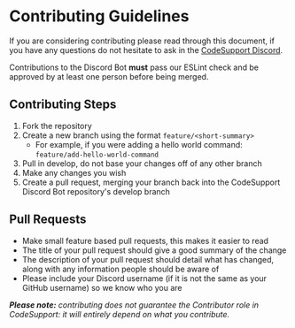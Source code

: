 # Contributing Guidelines

If you are considering contributing please read through this document, if you have any questions do not hesitate to ask in the [CodeSupport Discord](https://discord.gg/Hn9SETt).

Contributions to the Discord Bot **must** pass our ESLint check and be approved by at least one person before being merged.

## Contributing Steps
1. Fork the repository
2. Create a new branch using the format `feature/<short-summary>`
    - For example, if you were adding a hello world command: `feature/add-hello-world-command`
3. Pull in develop, do not base your changes off of any other branch
4. Make any changes you wish
5. Create a pull request, merging your branch back into the CodeSupport Discord Bot repository's develop branch

## Pull Requests
- Make small feature based pull requests, this makes it easier to read
- The title of your pull request should give a good summary of the change
- The description of your pull request should detail what has changed, along with any information people should be aware of
- Please include your Discord username (if it is not the same as your GitHub username) so we know who you are

_**Please note:** contributing does not guarantee the Contributor role in CodeSupport: it will entirely depend on what you contribute._